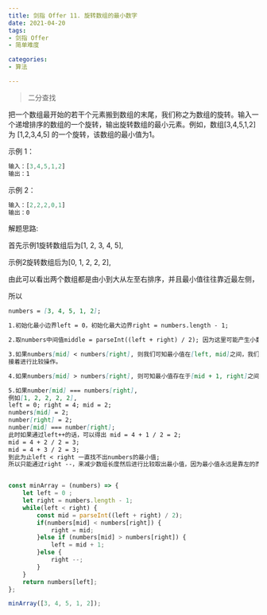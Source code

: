 ```yaml
---
title: 剑指 Offer 11. 旋转数组的最小数字 
date: 2021-04-20 
tags:
- 剑指 Offer
- 简单难度

categories:
- 算法

---
```


>二分查找

把一个数组最开始的若干个元素搬到数组的末尾，我们称之为数组的旋转。输入一个递增排序的数组的一个旋转，输出旋转数组的最小元素。例如，数组[3,4,5,1,2] 为 [1,2,3,4,5] 的一个旋转，该数组的最小值为1。

示例 1：

```javascript
输入：[3,4,5,1,2]
输出：1
```

示例 2：

```javascript
输入：[2,2,2,0,1]
输出：0
```

解题思路:

首先示例1旋转数组后为[1, 2, 3, 4, 5],

示例2旋转数组后为[0, 1, 2, 2, 2],

由此可以看出两个数组都是由小到大从左至右排序，并且最小值往往靠近最左侧，

所以

```markdown
numbers = [3, 4, 5, 1, 2];

1.初始化最小边界left = 0，初始化最大边界right = numbers.length - 1;

2.取numbers中间值middle = parseInt((left + right) / 2); 因为这里可能产生小数，所以我们要对他进行取整数操作；

3.如果numbers[mid] < numbers[right], 则我们可知最小值在[left, mid]之间，我们将最大边界right = mid；
接着进行比较操作。

4.如果numbers[mid] > numbers[right], 则可知最小值存在于[mid + 1, right]之间，我们将最小边界left = mid + 1;

5.如果number[mid] === numbers[right], 
例如[1, 2, 2, 2, 2], 
left = 0; right = 4; mid = 2;
numbers[mid] = 2;
number[right] = 2;
number[mid] === number[right];
此时如果通过left++的话，可以得出 mid = 4 + 1 / 2 = 2;
mid = 4 + 2 / 2 = 3;
mid = 4 + 3 / 2 = 3;
到此为止left < right 一直找不出numbers的最小值;
所以只能通过right --，来减少数组长度然后进行比较取出最小值，因为最小值永远是靠左的而不是靠右的；
```

```javascript

const minArray = (numbers) => {
    let left = 0 ;
    let right = numbers.length - 1;
    while(left < right) {
        const mid = parseInt((left + right) / 2);
        if(numbers[mid] < numbers[right]) {
            right = mid;
        }else if (numbers[mid] > numbers[right]) {
            left = mid + 1;
        }else {
            right --;
        }
    }
    return numbers[left];
};

minArray([3, 4, 5, 1, 2]);

```
